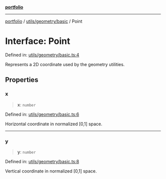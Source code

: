 [**portfolio**](../../../../README.md)

***

[portfolio](../../../../modules.md) / [utils/geometry/basic](../README.md) / Point

# Interface: Point

Defined in: [utils/geometry/basic.ts:4](https://github.com/tnorlund/Portfolio/blob/a371e093bb831f8dcbcd592a72aa1d35d03cbd3a/portfolio/utils/geometry/basic.ts#L4)

Represents a 2D coordinate used by the geometry utilities.

## Properties

### x

> **x**: `number`

Defined in: [utils/geometry/basic.ts:6](https://github.com/tnorlund/Portfolio/blob/a371e093bb831f8dcbcd592a72aa1d35d03cbd3a/portfolio/utils/geometry/basic.ts#L6)

Horizontal coordinate in normalized [0,1] space.

***

### y

> **y**: `number`

Defined in: [utils/geometry/basic.ts:8](https://github.com/tnorlund/Portfolio/blob/a371e093bb831f8dcbcd592a72aa1d35d03cbd3a/portfolio/utils/geometry/basic.ts#L8)

Vertical coordinate in normalized [0,1] space.
